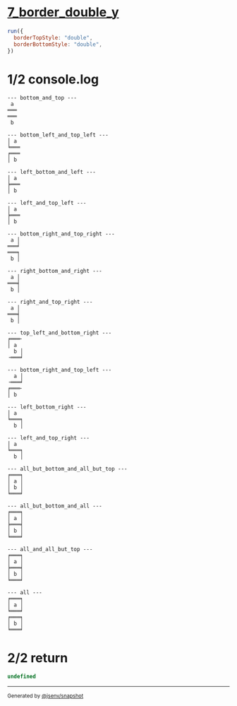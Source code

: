 # [7_border_double_y](../../table_2_cells_same_column.test.mjs#L170)

```js
run({
  borderTopStyle: "double",
  borderBottomStyle: "double",
})
```

# 1/2 console.log

```console
--- bottom_and_top ---
 a 
═══
═══
 b 

--- bottom_left_and_top_left ---
│ a 
╘═══
╒═══
│ b 

--- left_bottom_and_left ---
│ a 
╞═══
│ b 

--- left_and_top_left ---
│ a 
╞═══
│ b 

--- bottom_right_and_top_right ---
 a │
═══╛
═══╕
 b │

--- right_bottom_and_right ---
 a │
═══╡
 b │

--- right_and_top_right ---
 a │
═══╡
 b │

--- top_left_and_bottom_right ---
╒═══╴
│ a  
  b │
╶═══╛

--- bottom_right_and_top_left ---
  a │
╶═══╛
╒═══╴
│ b  

--- left_bottom_right ---
│ a  
╘═══╕
  b │

--- left_and_top_right ---
│ a  
╘═══╕
  b │

--- all_but_bottom_and_all_but_top ---
╒═══╕
│ a │
│ b │
╘═══╛

--- all_but_bottom_and_all ---
╒═══╕
│ a │
╞═══╡
│ b │
╘═══╛

--- all_and_all_but_top ---
╒═══╕
│ a │
╞═══╡
│ b │
╘═══╛

--- all ---
╒═══╕
│ a │
╘═══╛
╒═══╕
│ b │
╘═══╛

```

# 2/2 return

```js
undefined
```

---

<sub>
  Generated by <a href="https://github.com/jsenv/core/tree/main/packages/independent/snapshot">@jsenv/snapshot</a>
</sub>

